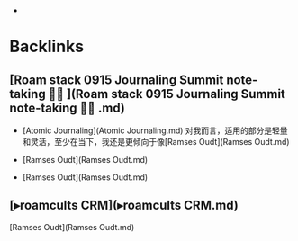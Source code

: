 - 

# Backlinks
## [Roam stack 0915 Journaling Summit note-taking 🏄‍♀️ ](Roam stack 0915 Journaling Summit note-taking 🏄‍♀️ .md)
- [Atomic Journaling](Atomic Journaling.md) 对我而言，适用的部分是轻量和灵活，至少在当下，我还是更倾向于像[Ramses Oudt](Ramses Oudt.md)

- [Ramses Oudt](Ramses Oudt.md)

- [Ramses Oudt](Ramses Oudt.md)

## [▸roamcults CRM](▸roamcults CRM.md)
[Ramses Oudt](Ramses Oudt.md)

